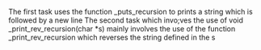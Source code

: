 The first task uses the function _puts_recursion to prints a string which is followed by a new line
The second task which invo;ves the use of void _print_rev_recursion(char *s) mainly involves the use of the function _print_rev_recursion which reverses the string defined in the s
